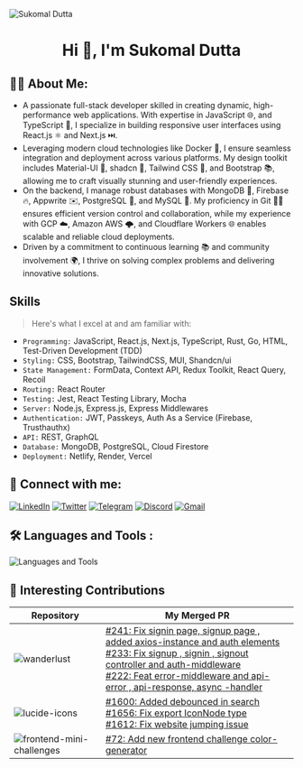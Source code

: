![Sukomal Dutta](https://github.com/user-attachments/assets/f8307151-6fa3-4575-b9eb-b55a91b8f745)

<h1 align="center">
    <strong> Hi 👋, I'm Sukomal Dutta </strong> 
</h1>

## 🧑‍💻 About Me:

- A passionate full-stack developer skilled in creating dynamic, high-performance web applications. With expertise in JavaScript 🌐, and TypeScript 📜, I specialize in building responsive user interfaces using React.js ⚛️ and Next.js ⏭️.
- Leveraging modern cloud technologies like Docker 🐳, I ensure seamless integration and deployment across various platforms. My design toolkit includes Material-UI 🎨, shadcn 🎨, Tailwind CSS 💨, and Bootstrap 📚, allowing me to craft visually stunning and user-friendly experiences.
- On the backend, I manage robust databases with MongoDB 🍃, Firebase 🔥, Appwrite ✉️, PostgreSQL 🐘, and MySQL 🐬. My proficiency in Git 🧑‍💻 ensures efficient version control and collaboration, while my experience with GCP ☁️, Amazon AWS 🌩️, and Cloudflare Workers 🌐 enables scalable and reliable cloud deployments.
- Driven by a commitment to continuous learning 📚 and community involvement 🌍, I thrive on solving complex problems and delivering innovative solutions.

## Skills

> Here's what I excel at and am familiar with:

- `Programming:` JavaScript, React.js, Next.js, TypeScript, Rust, Go, HTML, Test-Driven Development (TDD)
- `Styling:` CSS, Bootstrap, TailwindCSS, MUI, Shandcn/ui
- `State Management:` FormData, Context API, Redux Toolkit, React Query, Recoil
- `Routing:` React Router
- `Testing:` Jest, React Testing Library, Mocha
- `Server:` Node.js, Express.js, Express Middlewares
- `Authentication:` JWT, Passkeys, Auth As a Service (Firebase, Trusthauthx)
- `API:` REST, GraphQL
- `Database:` MongoDB, PostgreSQL, Cloud Firestore
- `Deployment:` Netlify, Render, Vercel

## 🤝 Connect with me:

[![LinkedIn](https://img.shields.io/badge/-LinkedIn-0077B5?style=flat-square&logo=LinkedIn&logoColor=white&color=0077B5)](https://www.linkedin.com/in/duttasukomal/)
[![Twitter](https://img.shields.io/badge/-Twitter-1DA1F2?style=flat-square&logo=Twitter&logoColor=white&color=1DA1F2)](https://twitter.com/dev_sukomal)
[![Telegram](https://img.shields.io/badge/-Telegram-2CA5E0?style=flat-square&logo=Telegram&logoColor=white&color=2CA5E0)](https://t.me/sukomal07)
[![Discord](https://img.shields.io/badge/Discord-7289DA?style=flat-square&logo=discord&logoColor=white)](https://discord.com/users/540123913158656020)
[![Gmail](https://img.shields.io/badge/Gmail-D14836?style=flat-square&logo=gmail&logoColor=white)](mailto:sukomaldutta99@gmail.com)
<!-- [![Slack](https://img.shields.io/badge/Slack-4A154B?style=flat-square&logo=slack&logoColor=white)](https://app.slack.com/client/T07482GNV43/D074WV3D2DN) -->

## 🛠️ Languages and Tools :

  <img src="https://skillicons.dev/icons?i=javascript,typescript,rust,go,react,next,nodejs,mongodb,postgres,tailwind,mui,firebase,aws,docker,postman,prisma,cloudflare,linux" alt="Languages and Tools">

## 🌈 Interesting Contributions

| Repository                                                                                                                                                  | My Merged PR                                                                                                                                                                                                                                                                                                                                                                                                    |
| ----------------------------------------------------------------------------------------------------------------------------------------------------------- | --------------------------------------------------------------------------------------------------------------------------------------------------------------------------------------------------------------------------------------------------------------------------------------------------------------------------------------------------------------------------------------------------------------- |
| ![wanderlust](https://readme-status-gamma.vercel.app/api/pin/?username=krishnaacharyaa&repo=wanderlust&theme=react&show_owner=true)                         | [#241: Fix signin page, signup page , added axios-instance and auth elements](https://github.com/krishnaacharyaa/wanderlust/pull/241) <br> [#233: Fix signup , signin , signout controller and auth-middleware](https://github.com/krishnaacharyaa/wanderlust/pull/233) <br> [#222: Feat error-middleware and api-error , api-response, async -handler](https://github.com/krishnaacharyaa/wanderlust/pull/222) |
| ![lucide-icons](https://readme-status-gamma.vercel.app/api/pin/?username=lucide-icons&repo=lucide&theme=react&show_owner=true)                              | [#1600: Added debounced in search](https://github.com/lucide-icons/lucide/pull/1600) <br> [#1656: Fix export IconNode type](https://github.com/lucide-icons/lucide/pull/1656) <br> [#1612: Fix website jumping issue](https://github.com/lucide-icons/lucide/pull/1612)                                                                                                                                         |
| ![frontend-mini-challenges](https://readme-status-gamma.vercel.app/api/pin/?username=sadanandpai&repo=frontend-mini-challenges&theme=react&show_owner=true) | [#72: Add new frontend challenge color-generator](https://github.com/sadanandpai/frontend-mini-challenges/pull/72)                                                                                                                                                                                                                                                                                              |
